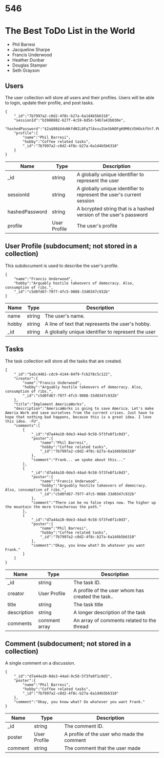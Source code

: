# 546
# The Best ToDo List in the World

* Phil Barresi
* Jacqueline Sharpe
* Francis Underwood
* Heather Dunbar
* Douglas Stamper
* Seth Grayson

## Users

The user collection will store all users and their profiles. Users will be able to login, update their profile, and post tasks.

```
{
    "_id":"7b7997a2-c0d2-4f8c-b27a-6a1d4b5b6310",
    "sessionId":"b3988882-627f-4c59-8d5d-54b7a43b030e",
    "hashedPassword":"$2a$08$XdvNkfdNIL8Fq7l8xsuIUeSbNOFgK0M0iV5HOskfVn7.PWncShU.O",
    "profile":{
        "name":"Phil Barresi",
        "hobby":"Coffee related tasks",
        "_id":"7b7997a2-c0d2-4f8c-b27a-6a1d4b5b6310"
    }
}
```

| Name | Type | Description |
|------|------|-------------|
| _id  | string | A globally unique identifier to represent the user |
| sessionId | string | A globally unique identifier to represent the user's current session |
| hashedPassword | string | A bcrypted string that is a hashed version of the user's password |
| profile | User Profile | The user's profile | 

## User Profile (subdocument; not stored in a collection)

This subdocument is used to describe the user's profile.

```
{
    "name":"Francis Underwood",
    "hobby":"Arguably hostile takeovers of democracy. Also, consumption of ribs.",
    "_id":"c5d0fd67-7977-4fc5-9088-33d0347c932b"
}
```

| Name | Type | Description |
|------|------|-------------|
| name | string | The user's name. | 
| hobby | string | A line of text that represents the user's hobby. |
| _id  | string | A globally unique identifier to represent the user |

## Tasks

The task collection will store all the tasks that are created.


```
{
    "_id":"5a5c4461-cdc9-4144-84f9-fcb278c5c122",
    "creator":{
        "name":"Francis Underwood",
        "hobby":"Arguably hostile takeovers of democracy. Also, consumption of ribs.",
        "_id":"c5d0fd67-7977-4fc5-9088-33d0347c932b"
    },
    "title":"Implement AmericaWorks",
    "description":"AmericaWorks is going to save America. Let's make Ameria Work and save ourselves from the current crises. Just have to hope that nothing bad happens, because this is a great idea. I love this idea. -FU",
    "comments":[
        {
            "_id":"d7a44a10-0de3-44ad-9c58-5f3fe8f1c0d3",
            "poster":{
                "name":"Phil Barresi",
                "hobby":"Coffee related tasks",
                "_id":"7b7997a2-c0d2-4f8c-b27a-6a1d4b5b6310"
            },
            "comment":"Frank... we spoke about this..."
        },
        {
            "_id":"d7a44a10-0de3-44ad-9c58-5f3fe8f1c0d3",
            "poster":{
                "name":"Francis Underwood",
                "hobby":"Arguably hostile takeovers of democracy. Also, consumption of ribs.",
                "_id":"c5d0fd67-7977-4fc5-9088-33d0347c932b"
            },
            "comment":"There can be no false steps now. The higher up the mountain the more treacherous the path."
        },
        {
            "_id":"d7a44a10-0de3-44ad-9c58-5f3fe8f1c0d3",
            "poster":{
                "name":"Phil Barresi",
                "hobby":"Coffee related tasks",
                "_id":"7b7997a2-c0d2-4f8c-b27a-6a1d4b5b6310"
            },
            "comment":"Okay, you know what? Do whatever you want Frank."
        }
    ]
}
```

| Name | Type | Description |
|------|------|-------------|
| _id | string | The task ID. | 
| creator | User Profile | A profile of the user whom has created the task.. |
|title| string | The task title |
|description| string | A longer description of the task |
|comments| comment array | An array of comments related to the thread |

## Comment (subdocument; not stored in a collection)

A single comment on a discussion.

```
{
    "_id":"d7a44a10-0de3-44ad-9c58-5f3fe8f1c0d3",
    "poster":{
        "name":"Phil Barresi",
        "hobby":"Coffee related tasks",
        "_id":"7b7997a2-c0d2-4f8c-b27a-6a1d4b5b6310"
    },
    "comment":"Okay, you know what? Do whatever you want Frank."
}
```

| Name | Type | Description |
|------|------|-------------|
| _id | string | The comment ID. | 
| poster | User Profile | A profile of the user who made the comment |
| comment | string | The comment that the user made |

